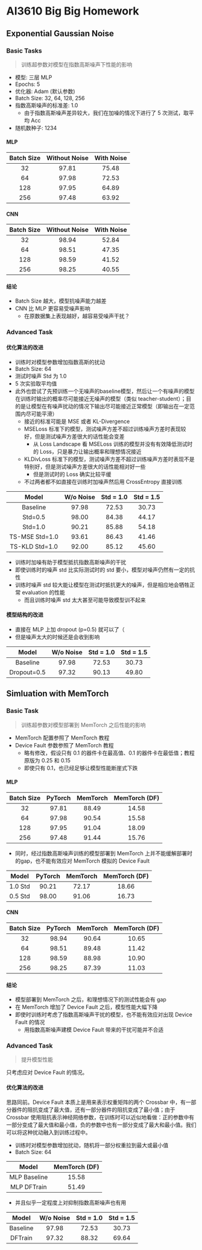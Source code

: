# AI3610 Big Big Homework

## Exponential Gaussian Noise

### Basic Tasks

> 训练超参数对模型在指数高斯噪声下性能的影响

- 模型: 三层 MLP
- Epochs: 5
- 优化器: Adam (默认参数)
- Batch Size: 32, 64, 128, 256
- 指数高斯噪声的标准差: 1.0
  - 由于指数高斯噪声差异较大，我们在加噪的情况下进行了 5 次测试，取平均 Acc
- 随机数种子: 1234

#### MLP

| Batch Size | Without Noise | With Noise |
| :--------: | :-----------: | :--------: |
|     32     |     97.81     |   75.48    |
|     64     |     97.98     |   72.53    |
|    128     |     97.95     |   64.89    |
|    256     |     97.48     |   63.92    |

#### CNN

| Batch Size | Without Noise | With Noise |
| :--------: | :-----------: | :--------: |
|     32     |     98.94     |   52.84    |
|     64     |     98.51     |   47.35    |
|    128     |     98.59     |   41.52    |
|    256     |     98.25     |   40.55    |

#### 结论

- Batch Size 越大，模型抗噪声能力越差
- CNN 比 MLP 更容易受噪声影响
  - 在原数据集上表现越好，越容易受噪声干扰？

### Advanced Task

#### 优化算法的改进

- 训练时对模型参数增加指数高斯的扰动
- Batch Size: 64
- 测试时噪声 Std 为 1.0
- 5 次实验取平均值
- 此外也尝试了先预训练一个无噪声的baseline模型，然后让一个有噪声的模型在训练时输出的概率尽可能接近无噪声的模型（类似 teacher-student）；目的是让模型在有噪声扰动的情况下输出尽可能接近正常模型（即输出在一定范围内尽可能平滑）
  - 接近的标准可能是 MSE 或者 KL-Divergence
  - MSELoss 标准下的模型，测试噪声方差不超过训练噪声方差时表现较好，但是测试噪声方差很大的话性能会变差
    - 从 Loss Landscape 看 MSELoss 训练的模型并没有有效降低测试时的 Loss，只是暴力让输出概率和理想情况接近
  - KLDivLoss 标准下的模型，测试噪声方差不超过训练噪声方差时表现不是特别好，但是测试噪声方差很大的话性能相对好一些
    - 但是测试时的 Loss 确实比较平缓
  - 不过两者都不如直接在训练时加噪声然后用 CrossEntropy 直接训练

|     Model      | W/o Noise | Std = 1.0 | Std = 1.5 |
| :------------: | :-------: | :-------: | :-------: |
|    Baseline    |   97.98   |   72.53   |   30.73   |
|    Std=0.5     |   98.00   |   84.38   |   44.17   |
|    Std=1.0     |   90.21   |   85.88   |   54.18   |
| TS-MSE Std=1.0 |   93.61   |   86.43   |   41.46   |
| TS-KLD Std=1.0 |   92.00   |   85.12   |   45.60   |

- 训练时加噪有助于模型抵抗指数高斯噪声的干扰
- 即使训练时的噪声 std 比实际测试时的 std 要小，模型对噪声仍然有一定的抗性
- 训练时噪声 std 较大能让模型在测试时抵抗更大的噪声，但是相应地会牺牲正常 evaluation 的性能
  - 而且训练时噪声 std 太大甚至可能导致模型训不起来

#### 模型结构的改进

- 直接在 MLP 上加 dropout (p=0.5) 就可以了（
- 但是噪声太大的时候还是会收到影响

|    Model    | W/o Noise | Std = 1.0 | Std = 1.5 |
| :---------: | :-------: | :-------: | :-------: |
|  Baseline   |   97.98   |   72.53   |   30.73   |
| Dropout=0.5 |   97.32   |   90.13   |   49.80   |

## Simluation with MemTorch

### Basic Task

> 训练超参数对模型部署到 MemTorch 之后性能的影响

- MemTorch 配置参照了 MemTorch 教程
- Device Fault 参数参照了 MemTorch 教程
  - 略有修改，假设只有 0.1 的器件卡在最高值、0.1 的器件卡在最低值；教程原版为 0.25 和 0.15
  - 即使只有 0.1，也已经足够让模型性能断崖式下跌

#### MLP

| Batch Size | PyTorch | MemTorch | MemTorch (DF) |
| :--------: | :-----: | :------: | :-----------: |
|     32     |  97.81  |  88.49   |     14.58     |
|     64     |  97.98  |  90.54   |     15.58     |
|    128     |  97.95  |  91.04   |     18.09     |
|    256     |  97.48  |  91.44   |     15.76     |

- 同时，经过指数高斯噪声训练的模型部署到 MemTorch 上并不能缓解部署时的gap，也不能有效应对 MemTorch 模拟的 Device Fault

|  Model  | PyTorch | MemTorch | MemTorch (DF) |
| :-----: | :-----: | :------: | :-----------: |
| 1.0 Std |  90.21  |  72.17   |     18.66     |
| 0.5 Std |  98.00  |  91.06   |     16.73     |

#### CNN

| Batch Size | PyTorch | MemTorch | MemTorch (DF) |
| :--------: | :-----: | :------: | :-----------: |
|     32     |  98.94  |  90.64   |     10.65     |
|     64     |  98.51  |  89.48   |     11.42     |
|    128     |  98.59  |  88.98   |     10.90     |
|    256     |  98.25  |  87.39   |     11.03     |

#### 结论

- 模型部署到 MemTorch 之后，和理想情况下的测试性能会有 gap
- 在 MemTorch 增加了 Device Fault 之后，模型性能大幅下降
- 即使时训练时考虑了指数高斯噪声干扰的模型，也不能有效应对出现 Device Fault 的情况
  - 用指数高斯噪声建模 Device Fault 带来的干扰可能并不合适

### Advanced Task

> 提升模型性能

只考虑应对 Device Fault 的情况。

#### 优化算法的改进

思路同前。Device Fault 本质上是用来表示权重矩阵的两个 Crossbar 中，有一部分器件的阻抗变成了最大值，还有一部分器件的阻抗变成了最小值；由于 Crossbar 使用阻抗表示神经网络参数，在训练时可以近似地看做：正的参数中有一部分变成了最大值和最小值，负的参数中也有一部分变成了最大和最小值。我们可以将这种扰动融入到训练过程中。

- 训练时对模型参数增加扰动，随机将一部分权重拉到最大或最小值
- Batch Size: 64

|    Model     | MemTorch (DF) |
| :----------: | :-----------: |
| MLP Baseline |     15.58     |
| MLP DFTrain  |     51.49     |

- 并且似乎一定程度上对抑制指数高斯噪声也有用

|  Model   | W/o Noise | Std = 1.0 | Std = 1.5 |
| :------: | :-------: | :-------: | :-------: |
| Baseline |   97.98   |   72.53   |   30.73   |
| DFTrain  |   97.32   |   88.32   |   69.64   |
